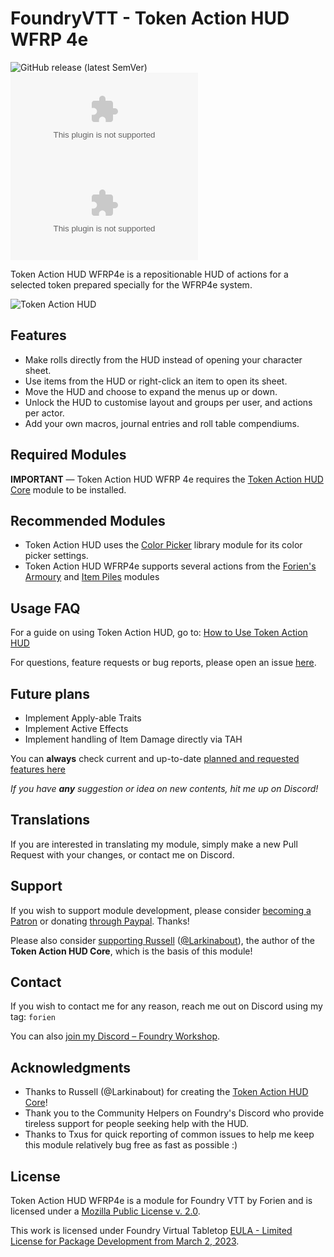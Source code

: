 # FoundryVTT - Token Action HUD WFRP 4e
![GitHub release (latest SemVer)](https://img.shields.io/github/v/release/Foundry-Workshop/token-action-hud-wfrp4e?style=for-the-badge) 
![GitHub Releases](https://img.shields.io/github/downloads/Foundry-Workshop/token-action-hud-wfrp4e/latest/module.zip?style=for-the-badge) 
![GitHub All Releases](https://img.shields.io/github/downloads/Foundry-Workshop/token-action-hud-wfrp4e/module.zip?style=for-the-badge&label=Downloads+total)    

Token Action HUD WFRP4e is a repositionable HUD of actions for a selected token prepared specially for the WFRP4e system.

![Token Action HUD](https://raw.githubusercontent.com/Foundry-Workshop/token-action-hud-wfrp4e/master/.github/assets/module-preview.gif)

## Features
- Make rolls directly from the HUD instead of opening your character sheet.
- Use items from the HUD or right-click an item to open its sheet.
- Move the HUD and choose to expand the menus up or down.
- Unlock the HUD to customise layout and groups per user, and actions per actor.
- Add your own macros, journal entries and roll table compendiums.

## Required Modules

**IMPORTANT** — Token Action HUD WFRP 4e requires the [Token Action HUD Core](https://foundryvtt.com/packages/token-action-hud-core) module to be installed.

## Recommended Modules
* Token Action HUD uses the [Color Picker](https://foundryvtt.com/packages/color-picker) library module for its color picker settings.
* Token Action HUD WFRP4e supports several actions from the [Forien's Armoury](https://foundryvtt.com/packages/forien-armoury/) and [Item Piles](https://foundryvtt.com/packages/item-piles) modules

## Usage FAQ

For a guide on using Token Action HUD, go to: [How to Use Token Action HUD](https://github.com/Larkinabout/fvtt-token-action-hud-core/wiki/How-to-Use-Token-Action-HUD)

For questions, feature requests or bug reports, please open an issue [here](https://github.com/Foundry-Workshop/token-action-hud-wfrp4e/issues).


## Future plans

* Implement Apply-able Traits
* Implement Active Effects
* Implement handling of Item Damage directly via TAH

You can **always** check current and up-to-date [planned and requested features here](https://github.com/https://github.com/Foundry-Workshop/token-action-hud-wfrp4e/issues/issues?q=is%3Aopen+is%3Aissue+label%3Aenhancement)

*If you have **any** suggestion or idea on new contents, hit me up on Discord!*

## Translations

If you are interested in translating my module, simply make a new Pull Request with your changes, or contact me on Discord.


## Support

If you wish to support module development, please consider [becoming a Patron](https://www.patreon.com/foundryworkshop) or donating [through Paypal](https://www.paypal.com/cgi-bin/webscr?cmd=_s-xclick&hosted_button_id=6P2RRX7HVEMV2&source=url). Thanks!

Please also consider [supporting Russell](https://ko-fi.com/larkinabout) ([@Larkinabout](https://github.com/Larkinabout)), the author of the **Token Action HUD Core**, which is the basis of this module!

## Contact

If you wish to contact me for any reason, reach me out on Discord using my tag: `forien`

You can also [join my Discord – Foundry Workshop](https://discord.gg/XkTFv8DRDc).


## Acknowledgments

* Thanks to Russell (@Larkinabout) for creating the [Token Action HUD Core](https://foundryvtt.com/packages/token-action-hud-core)!
* Thank you to the Community Helpers on Foundry's Discord who provide tireless support for people seeking help with the HUD.
* Thanks to Txus for quick reporting of common issues to help me keep this module relatively bug free as fast as possible :)

## License

Token Action HUD WFRP4e is a module for Foundry VTT by Forien and is licensed under a [Mozilla Public License v. 2.0](https://github.com/Foundry-Workshop/token-action-hud-wfrp4e/blob/master/LICENSE).

This work is licensed under Foundry Virtual Tabletop [EULA - Limited License for Package Development from March 2, 2023](https://foundryvtt.com/article/license/).
